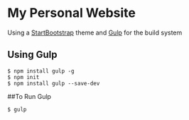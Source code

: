 # My Personal Website
Using a [StartBootstrap](https://startbootstrap.com/template-overviews/creative/) theme and [Gulp](http://gulpjs.com/) for the build system

## Using Gulp
```
$ npm install gulp -g
$ npm init
$ npm install gulp --save-dev
```
##To Run Gulp
```
$ gulp
```
